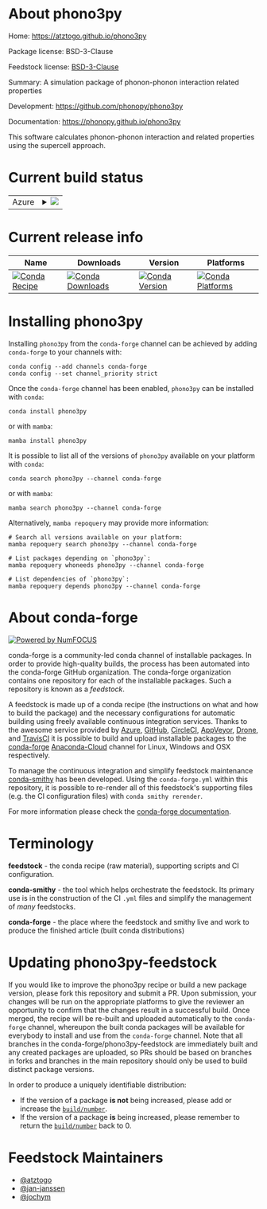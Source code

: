 About phono3py
==============

Home: https://atztogo.github.io/phono3py

Package license: BSD-3-Clause

Feedstock license: [BSD-3-Clause](https://github.com/conda-forge/phono3py-feedstock/blob/main/LICENSE.txt)

Summary: A simulation package of phonon-phonon interaction related properties

Development: https://github.com/phonopy/phono3py

Documentation: https://phonopy.github.io/phono3py

This software calculates phonon-phonon interaction and related
properties using the supercell approach.


Current build status
====================


<table>
    
  <tr>
    <td>Azure</td>
    <td>
      <details>
        <summary>
          <a href="https://dev.azure.com/conda-forge/feedstock-builds/_build/latest?definitionId=9115&branchName=main">
            <img src="https://dev.azure.com/conda-forge/feedstock-builds/_apis/build/status/phono3py-feedstock?branchName=main">
          </a>
        </summary>
        <table>
          <thead><tr><th>Variant</th><th>Status</th></tr></thead>
          <tbody><tr>
              <td>linux_64_python3.10.____cpython</td>
              <td>
                <a href="https://dev.azure.com/conda-forge/feedstock-builds/_build/latest?definitionId=9115&branchName=main">
                  <img src="https://dev.azure.com/conda-forge/feedstock-builds/_apis/build/status/phono3py-feedstock?branchName=main&jobName=linux&configuration=linux_64_python3.10.____cpython" alt="variant">
                </a>
              </td>
            </tr><tr>
              <td>linux_64_python3.7.____cpython</td>
              <td>
                <a href="https://dev.azure.com/conda-forge/feedstock-builds/_build/latest?definitionId=9115&branchName=main">
                  <img src="https://dev.azure.com/conda-forge/feedstock-builds/_apis/build/status/phono3py-feedstock?branchName=main&jobName=linux&configuration=linux_64_python3.7.____cpython" alt="variant">
                </a>
              </td>
            </tr><tr>
              <td>linux_64_python3.8.____cpython</td>
              <td>
                <a href="https://dev.azure.com/conda-forge/feedstock-builds/_build/latest?definitionId=9115&branchName=main">
                  <img src="https://dev.azure.com/conda-forge/feedstock-builds/_apis/build/status/phono3py-feedstock?branchName=main&jobName=linux&configuration=linux_64_python3.8.____cpython" alt="variant">
                </a>
              </td>
            </tr><tr>
              <td>linux_64_python3.9.____cpython</td>
              <td>
                <a href="https://dev.azure.com/conda-forge/feedstock-builds/_build/latest?definitionId=9115&branchName=main">
                  <img src="https://dev.azure.com/conda-forge/feedstock-builds/_apis/build/status/phono3py-feedstock?branchName=main&jobName=linux&configuration=linux_64_python3.9.____cpython" alt="variant">
                </a>
              </td>
            </tr><tr>
              <td>osx_64_python3.10.____cpython</td>
              <td>
                <a href="https://dev.azure.com/conda-forge/feedstock-builds/_build/latest?definitionId=9115&branchName=main">
                  <img src="https://dev.azure.com/conda-forge/feedstock-builds/_apis/build/status/phono3py-feedstock?branchName=main&jobName=osx&configuration=osx_64_python3.10.____cpython" alt="variant">
                </a>
              </td>
            </tr><tr>
              <td>osx_64_python3.7.____cpython</td>
              <td>
                <a href="https://dev.azure.com/conda-forge/feedstock-builds/_build/latest?definitionId=9115&branchName=main">
                  <img src="https://dev.azure.com/conda-forge/feedstock-builds/_apis/build/status/phono3py-feedstock?branchName=main&jobName=osx&configuration=osx_64_python3.7.____cpython" alt="variant">
                </a>
              </td>
            </tr><tr>
              <td>osx_64_python3.8.____cpython</td>
              <td>
                <a href="https://dev.azure.com/conda-forge/feedstock-builds/_build/latest?definitionId=9115&branchName=main">
                  <img src="https://dev.azure.com/conda-forge/feedstock-builds/_apis/build/status/phono3py-feedstock?branchName=main&jobName=osx&configuration=osx_64_python3.8.____cpython" alt="variant">
                </a>
              </td>
            </tr><tr>
              <td>osx_64_python3.9.____cpython</td>
              <td>
                <a href="https://dev.azure.com/conda-forge/feedstock-builds/_build/latest?definitionId=9115&branchName=main">
                  <img src="https://dev.azure.com/conda-forge/feedstock-builds/_apis/build/status/phono3py-feedstock?branchName=main&jobName=osx&configuration=osx_64_python3.9.____cpython" alt="variant">
                </a>
              </td>
            </tr><tr>
              <td>osx_arm64_python3.10.____cpython</td>
              <td>
                <a href="https://dev.azure.com/conda-forge/feedstock-builds/_build/latest?definitionId=9115&branchName=main">
                  <img src="https://dev.azure.com/conda-forge/feedstock-builds/_apis/build/status/phono3py-feedstock?branchName=main&jobName=osx&configuration=osx_arm64_python3.10.____cpython" alt="variant">
                </a>
              </td>
            </tr><tr>
              <td>osx_arm64_python3.8.____cpython</td>
              <td>
                <a href="https://dev.azure.com/conda-forge/feedstock-builds/_build/latest?definitionId=9115&branchName=main">
                  <img src="https://dev.azure.com/conda-forge/feedstock-builds/_apis/build/status/phono3py-feedstock?branchName=main&jobName=osx&configuration=osx_arm64_python3.8.____cpython" alt="variant">
                </a>
              </td>
            </tr><tr>
              <td>osx_arm64_python3.9.____cpython</td>
              <td>
                <a href="https://dev.azure.com/conda-forge/feedstock-builds/_build/latest?definitionId=9115&branchName=main">
                  <img src="https://dev.azure.com/conda-forge/feedstock-builds/_apis/build/status/phono3py-feedstock?branchName=main&jobName=osx&configuration=osx_arm64_python3.9.____cpython" alt="variant">
                </a>
              </td>
            </tr>
          </tbody>
        </table>
      </details>
    </td>
  </tr>
</table>

Current release info
====================

| Name | Downloads | Version | Platforms |
| --- | --- | --- | --- |
| [![Conda Recipe](https://img.shields.io/badge/recipe-phono3py-green.svg)](https://anaconda.org/conda-forge/phono3py) | [![Conda Downloads](https://img.shields.io/conda/dn/conda-forge/phono3py.svg)](https://anaconda.org/conda-forge/phono3py) | [![Conda Version](https://img.shields.io/conda/vn/conda-forge/phono3py.svg)](https://anaconda.org/conda-forge/phono3py) | [![Conda Platforms](https://img.shields.io/conda/pn/conda-forge/phono3py.svg)](https://anaconda.org/conda-forge/phono3py) |

Installing phono3py
===================

Installing `phono3py` from the `conda-forge` channel can be achieved by adding `conda-forge` to your channels with:

```
conda config --add channels conda-forge
conda config --set channel_priority strict
```

Once the `conda-forge` channel has been enabled, `phono3py` can be installed with `conda`:

```
conda install phono3py
```

or with `mamba`:

```
mamba install phono3py
```

It is possible to list all of the versions of `phono3py` available on your platform with `conda`:

```
conda search phono3py --channel conda-forge
```

or with `mamba`:

```
mamba search phono3py --channel conda-forge
```

Alternatively, `mamba repoquery` may provide more information:

```
# Search all versions available on your platform:
mamba repoquery search phono3py --channel conda-forge

# List packages depending on `phono3py`:
mamba repoquery whoneeds phono3py --channel conda-forge

# List dependencies of `phono3py`:
mamba repoquery depends phono3py --channel conda-forge
```


About conda-forge
=================

[![Powered by
NumFOCUS](https://img.shields.io/badge/powered%20by-NumFOCUS-orange.svg?style=flat&colorA=E1523D&colorB=007D8A)](https://numfocus.org)

conda-forge is a community-led conda channel of installable packages.
In order to provide high-quality builds, the process has been automated into the
conda-forge GitHub organization. The conda-forge organization contains one repository
for each of the installable packages. Such a repository is known as a *feedstock*.

A feedstock is made up of a conda recipe (the instructions on what and how to build
the package) and the necessary configurations for automatic building using freely
available continuous integration services. Thanks to the awesome service provided by
[Azure](https://azure.microsoft.com/en-us/services/devops/), [GitHub](https://github.com/),
[CircleCI](https://circleci.com/), [AppVeyor](https://www.appveyor.com/),
[Drone](https://cloud.drone.io/welcome), and [TravisCI](https://travis-ci.com/)
it is possible to build and upload installable packages to the
[conda-forge](https://anaconda.org/conda-forge) [Anaconda-Cloud](https://anaconda.org/)
channel for Linux, Windows and OSX respectively.

To manage the continuous integration and simplify feedstock maintenance
[conda-smithy](https://github.com/conda-forge/conda-smithy) has been developed.
Using the ``conda-forge.yml`` within this repository, it is possible to re-render all of
this feedstock's supporting files (e.g. the CI configuration files) with ``conda smithy rerender``.

For more information please check the [conda-forge documentation](https://conda-forge.org/docs/).

Terminology
===========

**feedstock** - the conda recipe (raw material), supporting scripts and CI configuration.

**conda-smithy** - the tool which helps orchestrate the feedstock.
                   Its primary use is in the construction of the CI ``.yml`` files
                   and simplify the management of *many* feedstocks.

**conda-forge** - the place where the feedstock and smithy live and work to
                  produce the finished article (built conda distributions)


Updating phono3py-feedstock
===========================

If you would like to improve the phono3py recipe or build a new
package version, please fork this repository and submit a PR. Upon submission,
your changes will be run on the appropriate platforms to give the reviewer an
opportunity to confirm that the changes result in a successful build. Once
merged, the recipe will be re-built and uploaded automatically to the
`conda-forge` channel, whereupon the built conda packages will be available for
everybody to install and use from the `conda-forge` channel.
Note that all branches in the conda-forge/phono3py-feedstock are
immediately built and any created packages are uploaded, so PRs should be based
on branches in forks and branches in the main repository should only be used to
build distinct package versions.

In order to produce a uniquely identifiable distribution:
 * If the version of a package **is not** being increased, please add or increase
   the [``build/number``](https://docs.conda.io/projects/conda-build/en/latest/resources/define-metadata.html#build-number-and-string).
 * If the version of a package **is** being increased, please remember to return
   the [``build/number``](https://docs.conda.io/projects/conda-build/en/latest/resources/define-metadata.html#build-number-and-string)
   back to 0.

Feedstock Maintainers
=====================

* [@atztogo](https://github.com/atztogo/)
* [@jan-janssen](https://github.com/jan-janssen/)
* [@jochym](https://github.com/jochym/)

